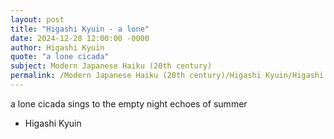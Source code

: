 ```yaml
---
layout: post
title: "Higashi Kyuin - a lone"
date: 2024-12-28 12:00:00 -0000
author: Higashi Kyuin
quote: "a lone cicada"
subject: Modern Japanese Haiku (20th century)
permalink: /Modern Japanese Haiku (20th century)/Higashi Kyuin/Higashi Kyuin - a lone
---
```


a lone cicada
sings to the empty night
echoes of summer


- Higashi Kyuin
